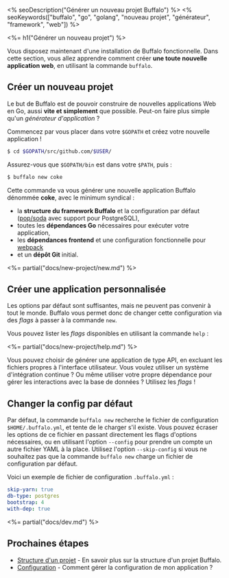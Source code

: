 <% seoDescription("Générer un nouveau projet Buffalo") %>
<% seoKeywords(["buffalo", "go", "golang", "nouveau projet", "générateur", "framework", "web"]) %>

<%= h1("Générer un nouveau projet") %>

Vous disposez maintenant d'une installation de Buffalo fonctionnelle. Dans cette section, vous allez apprendre comment créer **une toute nouvelle application web**, en utilisant la commande `buffalo`.

## Créer un nouveau projet

Le but de Buffalo est de pouvoir construire de nouvelles applications Web en Go, aussi **vite et simplement** que possible. Peut-on faire plus simple qu'un *générateur d'application* ?

Commencez par vous placer dans votre `$GOPATH` et créez votre nouvelle application !

```bash
$ cd $GOPATH/src/github.com/$USER/
```

Assurez-vous que `$GOPATH/bin` est dans votre `$PATH`, puis&nbsp;:

```bash
$ buffalo new coke
```

Cette commande va vous générer une nouvelle application Buffalo dénommée **coke**, avec le minimum syndical&nbsp;:
* la **structure du framework Buffalo** et la configuration par défaut ([pop/soda](https://github.com/gobuffalo/pop) avec support pour PostgreSQL),
* toutes les **dépendances Go** nécessaires pour exécuter votre application,
* les **dépendances frontend** et une configuration fonctionnelle pour [webpack](https://webpack.js.org/)
* et un **dépôt Git** initial.

<%= partial("docs/new-project/new.md") %>

## Créer une application personnalisée

Les options par défaut sont suffisantes, mais ne peuvent pas convenir à tout le monde. Buffalo vous permet donc de changer cette configuration via des *flags* à passer à la commande `new`.

Vous pouvez lister les *flags* disponibles en utilisant la commande `help` :

<%= partial("docs/new-project/help.md") %>

Vous pouvez choisir de générer une application de type API, en excluant les fichiers propres à l'interface utilisateur. Vous voulez utiliser un système d'intégration continue ? Ou même utiliser votre propre dépendance pour gérer les interactions avec la base de données ? Utilisez les *flags* !

## Changer la config par défaut

Par défaut, la commande `buffalo new` recherche le fichier de configuration `$HOME/.buffalo.yml`, et tente de le charger s'il existe. Vous pouvez écraser les options de ce fichier en passant directement les flags d'options nécessaires, ou en utilisant l'option `--config` pour prendre un compte un autre fichier YAML à la place. Utilisez l'option `--skip-config` si vous ne souhaitez pas que la commande `buffalo new` charge un fichier de configuration par défaut.

Voici un exemple de fichier de configuration `.buffalo.yml` :

```yaml
skip-yarn: true
db-type: postgres
bootstrap: 4
with-dep: true
```

<%= partial("docs/dev.md") %>

## Prochaines étapes

* [Structure d'un projet](/fr/docs/directory-structure) - En savoir plus sur la structure d'un projet Buffalo.
* [Configuration](/fr/docs/config-vars) - Comment gérer la configuration de mon application ?